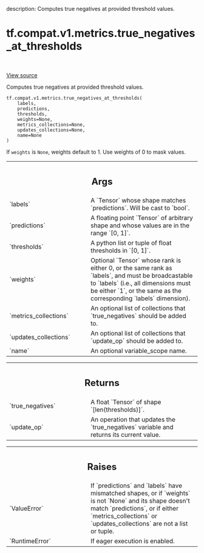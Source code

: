 description: Computes true negatives at provided threshold values.

<div itemscope itemtype="http://developers.google.com/ReferenceObject">
<meta itemprop="name" content="tf.compat.v1.metrics.true_negatives_at_thresholds" />
<meta itemprop="path" content="Stable" />
</div>

# tf.compat.v1.metrics.true_negatives_at_thresholds

<!-- Insert buttons and diff -->

<table class="tfo-notebook-buttons tfo-api nocontent" align="left">

</table>

<a target="_blank" class="external" href="/code/stable/tensorflow/python/ops/metrics_impl.py">View source</a>



Computes true negatives at provided threshold values.


<pre class="devsite-click-to-copy prettyprint lang-py tfo-signature-link">
<code>tf.compat.v1.metrics.true_negatives_at_thresholds(
    labels,
    predictions,
    thresholds,
    weights=None,
    metrics_collections=None,
    updates_collections=None,
    name=None
)
</code></pre>



<!-- Placeholder for "Used in" -->

If `weights` is `None`, weights default to 1. Use weights of 0 to mask values.

<!-- Tabular view -->
 <table class="responsive fixed orange">
<colgroup><col width="214px"><col></colgroup>
<tr><th colspan="2"><h2 class="add-link">Args</h2></th></tr>

<tr>
<td>
`labels`<a id="labels"></a>
</td>
<td>
A `Tensor` whose shape matches `predictions`. Will be cast to
`bool`.
</td>
</tr><tr>
<td>
`predictions`<a id="predictions"></a>
</td>
<td>
A floating point `Tensor` of arbitrary shape and whose values
are in the range `[0, 1]`.
</td>
</tr><tr>
<td>
`thresholds`<a id="thresholds"></a>
</td>
<td>
A python list or tuple of float thresholds in `[0, 1]`.
</td>
</tr><tr>
<td>
`weights`<a id="weights"></a>
</td>
<td>
Optional `Tensor` whose rank is either 0, or the same rank as
`labels`, and must be broadcastable to `labels` (i.e., all dimensions must
be either `1`, or the same as the corresponding `labels` dimension).
</td>
</tr><tr>
<td>
`metrics_collections`<a id="metrics_collections"></a>
</td>
<td>
An optional list of collections that `true_negatives`
should be added to.
</td>
</tr><tr>
<td>
`updates_collections`<a id="updates_collections"></a>
</td>
<td>
An optional list of collections that `update_op` should
be added to.
</td>
</tr><tr>
<td>
`name`<a id="name"></a>
</td>
<td>
An optional variable_scope name.
</td>
</tr>
</table>



<!-- Tabular view -->
 <table class="responsive fixed orange">
<colgroup><col width="214px"><col></colgroup>
<tr><th colspan="2"><h2 class="add-link">Returns</h2></th></tr>

<tr>
<td>
`true_negatives`<a id="true_negatives"></a>
</td>
<td>
 A float `Tensor` of shape `[len(thresholds)]`.
</td>
</tr><tr>
<td>
`update_op`<a id="update_op"></a>
</td>
<td>
An operation that updates the `true_negatives` variable and
returns its current value.
</td>
</tr>
</table>



<!-- Tabular view -->
 <table class="responsive fixed orange">
<colgroup><col width="214px"><col></colgroup>
<tr><th colspan="2"><h2 class="add-link">Raises</h2></th></tr>

<tr>
<td>
`ValueError`<a id="ValueError"></a>
</td>
<td>
If `predictions` and `labels` have mismatched shapes, or if
`weights` is not `None` and its shape doesn't match `predictions`, or if
either `metrics_collections` or `updates_collections` are not a list or
tuple.
</td>
</tr><tr>
<td>
`RuntimeError`<a id="RuntimeError"></a>
</td>
<td>
If eager execution is enabled.
</td>
</tr>
</table>

